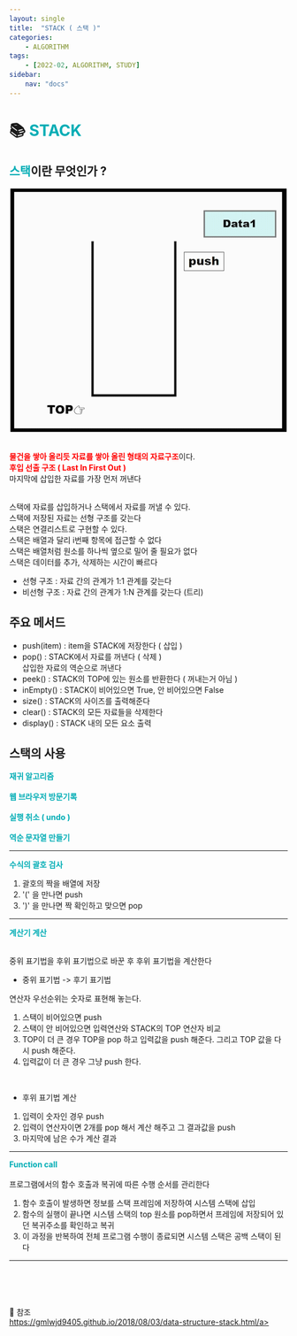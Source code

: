 ```yaml
---
layout: single
title:  "STACK ( 스택 )"
categories: 
    - ALGORITHM
tags: 
    - [2022-02, ALGORITHM, STUDY]
sidebar:
    nav: "docs"
---
```


# 📚 <a style="color:#00adb5">STACK</a>

## <a style="color:#00adb5">스택</a>이란 무엇인가 ?
<p align="center"><img src="./../../images/STACK.gif"></p><br>
<a style="color:red"><b>물건을 쌓아 올리듯 자료를 쌓아 올린 형태의 자료구조</b></a>이다.<br>
<a style="color:red"><b>후입 선출 구조 ( Last In First Out )</b></a><br>
마지막에 삽입한 자료를 가장 먼저 꺼낸다<br><br>

스택에 자료를 삽입하거나 스택에서 자료를 꺼낼 수 있다.<br>
스택에 저장된 자료는 선형 구조를 갖는다<br>
스택은 연결리스트로 구현할 수 있다.<br>
스택은 배열과 달리 i번째 항목에 접근할 수 없다<br>
스택은 배열처럼 원소를 하나씩 옆으로 밀어 줄 필요가 없다<br>
스택은 데이터를 추가, 삭제하는 시간이 빠르다

-  선형 구조 : 자료 간의 관계가 1:1 관계를 갖는다
-  비선형 구조 : 자료 간의 관계가 1:N 관계를 갖는다 (트리)

## 주요 메서드

-  push(item) : item을 STACK에 저장한다 ( 삽입 )
-  pop() : STACK에서 자료를 꺼낸다 ( 삭제 ) <br>
삽입한 자료의 역순으로 꺼낸다
-  peek() : STACK의 TOP에 있는 원소를 반환한다 ( 꺼내는거 아님 )
-  inEmpty() : STACK이 비어있으면 True, 안 비어있으면 False
-  size() : STACK의 사이즈를 출력해준다
-  clear() : STACK의 모든 자료들을 삭제한다
-  display() : STACK 내의 모든 요소 출력

## 스택의 사용 

<a style="color:#00adb5"><b>재귀 알고리즘</b></a><br><br>
<a style="color:#00adb5"><b>웹 브라우저 방문기록</b></a><br><br>
<a style="color:#00adb5"><b>실행 취소 ( undo )</b></a><br><br>
<a style="color:#00adb5"><b>역순 문자열 만들기</b></a><br>

<hr>

<a style="color:#00adb5"><b>수식의 괄호 검사</b></a><br>

1. 괄호의 짝을 배열에 저장
2. '(' 을 만나면 push
3. ')' 을 만나면 짝 확인하고 맞으면 pop 
<hr>

<a style="color:#00adb5"><b>계산기 계산</b></a><br><br>

중위 표기법을 후위 표기법으로 바꾼 후 후위 표기법을 계산한다<br>

- 중위 표기법 -> 후기 표기법<br>

연산자 우선순위는 숫자로 표현해 놓는다.

1. 스택이 비어있으면 push
2. 스택이 안 비어있으면 입력연산와 STACK의 TOP 연산자 비교
3. TOP이 더 큰 경우 TOP을 pop 하고 입력값을 push 해준다. 그리고 TOP 값을 다시 push 해준다.
4. 입력값이 더 큰 경우 그냥 push 한다.

<br>

- 후위 표기법 계산

1. 입력이 숫자인 경우 push
2. 입력이 연산자이면 2개를 pop 해서 계산 해주고 그 결과값을 push
3. 마지막에 남은 수가 계산 결과

<hr>

<a style="color:#00adb5"><b>Function call</b></a><br><br>
프로그램에서의 함수 호출과 복귀에 따른 수행 순서를 관리한다<br>

1. 함수 호출이 발생하면 정보를 스택 프레임에 저장하여 시스템 스택에 삽입
2. 함수의 실행이 끝나면 시스템 스택의 top 원소를 pop하면서 프레임에 저장되어 있던 복귀주소를 확인하고 복귀
3. 이 과정을 반복하여 전체 프로그램 수행이 종료되면 시스템 스택은 공백 스택이 된다
<hr>



<br><br><br><br>
👏 참조<br>
<a href="https://gmlwjd9405.github.io/2018/08/03/data-structure-stack.html" target=_blank>https://gmlwjd9405.github.io/2018/08/03/data-structure-stack.html/a></a>